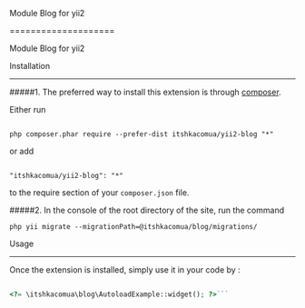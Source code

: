 Module Blog for yii2

====================

Module Blog for yii2



Installation

------------



#####1. The preferred way to install this extension is through [composer](http://getcomposer.org/download/).



Either run



```

php composer.phar require --prefer-dist itshkacomua/yii2-blog "*"

```



or add



```

"itshkacomua/yii2-blog": "*"

```



to the require section of your `composer.json` file.



#####2. In the console of the root directory of the site, run the command
 ```
 php yii migrate --migrationPath=@itshkacomua/blog/migrations/
```

Usage

-----



Once the extension is installed, simply use it in your code by  :



```php

<?= \itshkacomua\blog\AutoloadExample::widget(); ?>```
